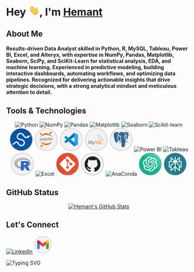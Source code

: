 <h1>
  Hey <img src="https://raw.githubusercontent.com/parth-27/parth-27/master/Hi.gif" width="30px">, I'm <a href="https://github.com/hemant4dsci">Hemant</a>
</h1>

<h2><strong> About Me </strong></h2>

#### Results-driven Data Analyst skilled in Python, R, MySQL, Tableau, Power BI, Excel, and Alteryx, with expertise in NumPy, Pandas, Matplotlib, Seaborn, SciPy, and SciKit-Learn for statistical analysis, EDA, and machine learning. Experienced in predictive modeling, building interactive dashboards, automating workflows, and optimizing data pipelines. Recognized for delivering actionable insights that drive strategic decisions, with a strong analytical mindset and meticulous attention to detail.

<h2><strong> Tools & Technologies </strong></h2>

<p align="center">
  <img height="64px" src="https://img.shields.io/badge/Python-FFD43B?style=for-the-badge&logo=python&logoColor=blue" alt="Python">
  <img height="64px" src="https://img.shields.io/badge/numpy-%23013243.svg?style=for-the-badge&logo=numpy&logoColor=white" alt="NumPy">
  <img height="64px" src="https://img.shields.io/badge/pandas-%23150458.svg?style=for-the-badge&logo=pandas&logoColor=white" alt="Pandas">
  <img height="64px" src="https://img.shields.io/badge/Matplotlib-%23ffffff.svg?style=for-the-badge&logo=Matplotlib&logoColor=black" alt="Matplotlib">
  <img height="64px" src="https://github.com/brunoliratm/skill-icons/blob/da96af65da1d793397fcb2361e3e450107b390e4/icons/seaborn-dark.svg" alt="Seaborn">
  <img height="64px" src="https://img.shields.io/badge/scikit--learn-%23F7931E.svg?style=for-the-badge&logo=scikit-learn&logoColor=white" alt="Scikit-learn">
  <img height="64px" src="https://github.com/YuheshPandian/ICONIC/blob/8e7d34002558be5966bc13236343cbf4d183768a/icons/light/scipy.svg" alt="SciPy">
  <img height="64px" src="https://github.com/YuheshPandian/ICONIC/blob/8e7d34002558be5966bc13236343cbf4d183768a/icons/light/jupyter.svg" alt="Jupyter">
  <img height="64px" src="https://github.com/YuheshPandian/ICONIC/blob/8e7d34002558be5966bc13236343cbf4d183768a/icons/light/vscode.svg" alt="VSCode">
  <img height="64px" src="https://github.com/YuheshPandian/ICONIC/blob/8e7d34002558be5966bc13236343cbf4d183768a/icons/light/mysql.svg" alt="MySQL">
  <img height="64px" src="https://github.com/YuheshPandian/ICONIC/blob/8e7d34002558be5966bc13236343cbf4d183768a/icons/light/postgresql.svg" alt="PostgreSQL">
  <img height="64px" src="https://cdn.svglogos.dev/logos/microsoft-power-bi.svg" alt="Power BI">
  <img height="64px" src="https://cdn.svglogos.dev/logos/tableau-icon.svg" alt="Tableau">
  <img height="64px" src="https://github.com/YuheshPandian/ICONIC/blob/8e7d34002558be5966bc13236343cbf4d183768a/icons/light/r.svg" alt="R">
  <img height="64px" src="https://github.com/brunoliratm/skill-icons/blob/da96af65da1d793397fcb2361e3e450107b390e4/icons/excel-light.svg" alt="Excel">
  <img height="64px" src="https://github.com/YuheshPandian/ICONIC/blob/8e7d34002558be5966bc13236343cbf4d183768a/icons/light/git.svg" alt="Git">
  <img height="64px" src="https://github.com/YuheshPandian/ICONIC/blob/8e7d34002558be5966bc13236343cbf4d183768a/icons/light/github.svg" alt="GitHub">
  <img height="64px" src="https://github.com/brunoliratm/skill-icons/blob/da96af65da1d793397fcb2361e3e450107b390e4/icons/Anaconda-Light.svg" alt="AnaConda">
  <img height="64px" src="https://github.com/YuheshPandian/ICONIC/blob/8e7d34002558be5966bc13236343cbf4d183768a/icons/light/chatgpt.svg" alt ="ChatGPT">
  <img height="64px" src="https://github.com/YuheshPandian/ICONIC/blob/8e7d34002558be5966bc13236343cbf4d183768a/icons/light/perplexity.svg" alt ="Perplexity">
</p>

<h2><strong> GitHub Status </strong></h2>

<p align="center">
  <a href="https://github.com/anuraghazra/github-readme-stats">
    <img src="https://github-readme-stats.vercel.app/api?username=hemant4dsci&theme=synthwave" alt="Hemant's GitHub Stats">
  </a>
</p>

<h2><strong> Let's Connect</strong></h2>

<p align="left">
  <a href="https://www.linkedin.com/in/hemant4dsci/" target="_blank" title="LinkedIn"><img src="https://github.com/brunoliratm/skill-icons/blob/da96af65da1d793397fcb2361e3e450107b390e4/icons/LinkedIn.svg" alt="LinkedIn" height="48px"></a>
  <a href="mailto:hemant4dsci@gmail.com" target="_blank" title="Gmail"><img src="https://github.com/YuheshPandian/ICONIC/blob/8e7d34002558be5966bc13236343cbf4d183768a/icons/light/gmail.svg" alt="Gmail" height="48px"></a>
</p>


![Typing SVG](https://readme-typing-svg.demolab.com?font=Cascadia+Code&weight=500&pause=1000&width=435&lines=Thanks+for+stopping+by!+😊)
